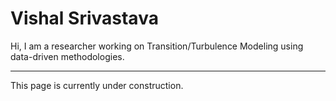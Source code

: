 # Vishal Srivastava

Hi, I am a researcher working on Transition/Turbulence Modeling using data-driven methodologies.

----------------------------------------------
This page is currently under construction.
